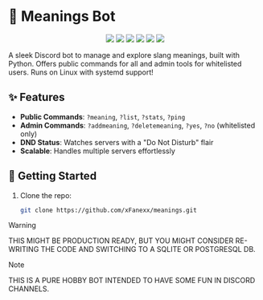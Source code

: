 # 🤖 Meanings Bot

<p align="center">
  <img src="https://img.shields.io/github/license/xFanexx/meanings" />
  <img src="https://img.shields.io/github/last-commit/xFanexx/meanings" />
  <img src="https://img.shields.io/github/languages/top/xFanexx/meanings" />
  <img src="https://img.shields.io/github/repo-size/xFanexx/meanings" />
  <img src="https://img.shields.io/github/languages/code-size/xFanexx/meanings" />
  <img src="https://img.shields.io/github/commit-activity/y/xFanexx/meanings" />
</p>

A sleek Discord bot to manage and explore slang meanings, built with Python. Offers public commands for all and admin tools for whitelisted users. Runs on Linux with systemd support!

## ✨ Features
- **Public Commands**: `?meaning`, `?list`, `?stats`, `?ping`  
- **Admin Commands**: `?addmeaning`, `?deletemeaning`, `?yes`, `?no` (whitelisted only)  
- **DND Status**: Watches servers with a "Do Not Disturb" flair  
- **Scalable**: Handles multiple servers effortlessly  

## 🚀 Getting Started
1. Clone the repo:
   ```sh
   git clone https://github.com/xFanexx/meanings.git

> [!WARNING]
> THIS MIGHT BE PRODUCTION READY, BUT YOU MIGHT CONSIDER RE-WRITING THE CODE AND SWITCHING TO A SQLITE OR POSTGRESQL DB.

> [!NOTE]
> THIS IS A PURE HOBBY BOT INTENDED TO HAVE SOME FUN IN DISCORD CHANNELS.
